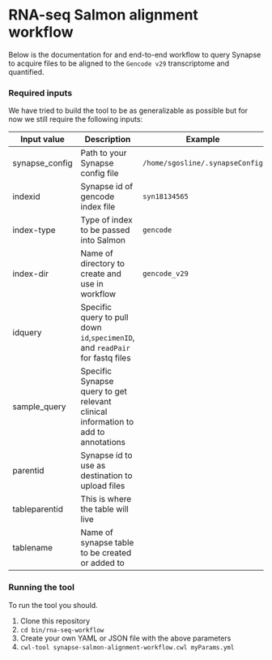 # RNA-seq Salmon alignment workflow

Below is the documentation for and end-to-end workflow to query Synapse to acquire files to be aligned to the `Gencode v29` transcriptome and quantified.

### Required inputs

We have tried to build the tool to be as generalizable as possible but for now we still require the following inputs:

| Input value | Description | Example |
| --- | --- | --- |
| synapse_config | Path to your Synapse config file | `/home/sgosline/.synapseConfig` |
| indexid | Synapse id of gencode index file | `syn18134565` |
| index-type | Type of index to be passed into Salmon | `gencode`|
| index-dir | Name of directory to create and use in workflow | `gencode_v29`|
| idquery | Specific query to pull down `id`,`specimenID`, and `readPair` for fastq files||
| sample_query | Specific Synapse query to get relevant clinical information to add to annotations||
| parentid | Synapse id to use as destination to upload files||
| tableparentid | This is where the table will live||
| tablename | Name of synapse table to be created or added to

### Running the tool

To run the tool you should.
1. Clone this repository
2. `cd bin/rna-seq-workflow`
3. Create your own YAML or JSON file with the above parameters
4. `cwl-tool synapse-salmon-alignment-workflow.cwl myParams.yml`
